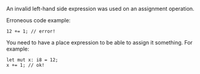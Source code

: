 An invalid left-hand side expression was used on an assignment operation.

Erroneous code example:

```compile_fail,E0067
12 += 1; // error!
```

You need to have a place expression to be able to assign it something. For
example:

```
let mut x: i8 = 12;
x += 1; // ok!
```
